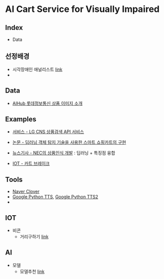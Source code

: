 # AI Cart Service for Visually Impaired



 

## Index

- Data



## 선정배경

- 시각장애인 애널리스트 [link](https://blog.toss.im/article/tinyquestions-disability-2)
- 



## Data

- [AIHub 롯데정보통신 상품 이미지 소개](https://aihub.or.kr/aidata/34145) 



## Examples

- [서비스 - LG CNS 상품검색 API 서비스](ai.lgcns.com)

- [논문 - 딥러닝 객체 탐지 기술을 사용한 스마트 쇼핑카트의 구현](https://www.koreascience.or.kr/article/JAKO202021853968918.pdf)

- [뉴스기사 - NEC의 상품인식 개발](http://www.aitimes.kr/news/articleView.html?idxno=11439) : 딥러닝 + 특징점 융합



- [IOT - 카트 브레이크](http://www.ntrexgo.com/archives/27287)



## Tools

- [Naver Clover](https://www.ncloud.com/product/aiService/csr)
- [Google Python TTS](https://antilibrary.org/2410), [Google Python TTS2](https://coding-yoon.tistory.com/26)
- 



## IOT

- 비콘
  - 거리구하기 [link](https://ghatdev.tistory.com/7)



## AI

- 모델
  - 모델추천 [link](http://surpriselib.com/)
